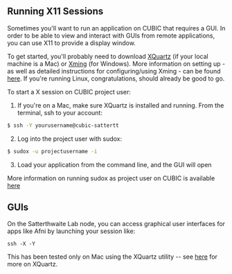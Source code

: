 ## Running X11 Sessions
Sometimes you'll want to run an application on CUBIC that requires a GUI. In order to be able to view and interact with GUIs from remote applications, you can use X11 to provide a display window.

To get started, you'll probably need to download [XQuartz](https://www.xquartz.org/) (if your local machine is a Mac) or [Xming](http://www.straightrunning.com/XmingNotes/) (for Windows). More information on setting up - as well as detailed instructions for configuring/using Xming - can be found [here](https://cets.seas.upenn.edu/answers/x11-forwarding.html). If you're running Linux, congratulations, should already be good to go. 

To start a X session on CUBIC project user:
1. If you're on a Mac, make sure XQuartz is installed and running. From the terminal, ssh to your account: 
```bash
$ ssh -Y yourusername@cubic-sattertt
```
2. Log into the project user with sudox:
```bash
$ sudox -u projectusername -i
```
3. Load your application from the command line, and the GUI will open

More information on running sudox as project user on CUBIC is available [here](https://cbica-wiki.uphs.upenn.edu/wiki/index.php/Research_Projects#Graphical_Commands_as_Project_Pseudo-User)

## GUIs

On the Satterthwaite Lab node, you can access graphical user interfaces for apps like Afni by launching your session like:

```shell
ssh -X -Y
```

This has been tested only on Mac using the XQuartz utility -- see [here](https://www.cyberciti.biz/faq/apple-osx-mountain-lion-mavericks-install-xquartz-server/) for more on XQuartz.
